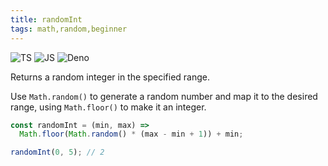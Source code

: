 ```yaml
---
title: randomInt
tags: math,random,beginner
---
```


![TS](https://img.shields.io/badge/supports-typescript-blue.svg?style=flat-square)
![JS](https://img.shields.io/badge/supports-javascript-yellow.svg?style=flat-square)
![Deno](https://img.shields.io/badge/supports-deno-green.svg?style=flat-square)

Returns a random integer in the specified range.

Use `Math.random()` to generate a random number and map it to the desired range, using `Math.floor()` to make it an integer.

```ts title="typescript"
const randomInt = (min, max) =>
  Math.floor(Math.random() * (max - min + 1)) + min;
```

```ts title="typescript"
randomInt(0, 5); // 2
```
